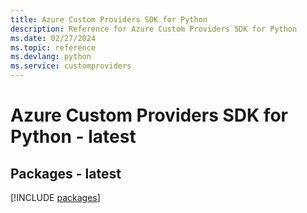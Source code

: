```yaml
---
title: Azure Custom Providers SDK for Python
description: Reference for Azure Custom Providers SDK for Python
ms.date: 02/27/2024
ms.topic: reference
ms.devlang: python
ms.service: customproviders
---
```

# Azure Custom Providers SDK for Python - latest
## Packages - latest
[!INCLUDE [packages](custom-providers-index.md)]